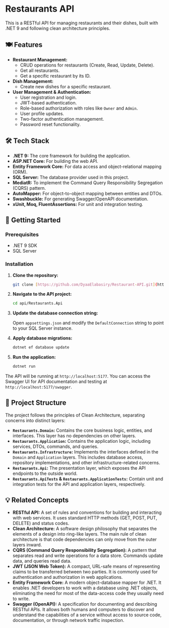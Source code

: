 # Restaurants API

This is a RESTful API for managing restaurants and their dishes, built with .NET 9 and following clean architecture principles.

## 🍽️ Features

* **Restaurant Management:**
    * CRUD operations for restaurants (Create, Read, Update, Delete).
    * Get all restaurants.
    * Get a specific restaurant by its ID.
* **Dish Management:**
    * Create new dishes for a specific restaurant.
* **User Management & Authentication:**
    * User registration and login.
    * JWT-based authentication.
    * Role-based authorization with roles like `Owner` and `Admin`.
    * User profile updates.
    * Two-factor authentication management.
    * Password reset functionality.

## 🛠️ Tech Stack

* **.NET 9:** The core framework for building the application.
* **ASP.NET Core:** For building the web API.
* **Entity Framework Core:** For data access and object-relational mapping (ORM).
* **SQL Server:** The database provider used in this project.
* **MediatR:** To implement the Command Query Responsibility Segregation (CQRS) pattern.
* **AutoMapper:** For object-to-object mapping between entities and DTOs.
* **Swashbuckle:** For generating Swagger/OpenAPI documentation.
* **xUnit, Moq, FluentAssertions:** For unit and integration testing.

## 🚀 Getting Started

### Prerequisites

* .NET 9 SDK
* SQL Server

### Installation

1.  **Clone the repository:**
    ```bash
    git clone [https://github.com/DyaaElabasiry/Restaurant-API.git](https://github.com/DyaaElabasiry/Restaurant-API.git)
    ```
2.  **Navigate to the API project:**
    ```bash
    cd api/Restaurants.Api
    ```
3.  **Update the database connection string:**

    Open `appsettings.json` and modify the `DefaultConnection` string to point to your SQL Server instance.

4.  **Apply database migrations:**
    ```bash
    dotnet ef database update
    ```
5.  **Run the application:**
    ```bash
    dotnet run
    ```

The API will be running at `http://localhost:5177`. You can access the Swagger UI for API documentation and testing at `http://localhost:5177/swagger`.

## 📂 Project Structure

The project follows the principles of Clean Architecture, separating concerns into distinct layers:

* **`Restaurants.Domain`:** Contains the core business logic, entities, and interfaces. This layer has no dependencies on other layers.
* **`Restaurants.Application`:** Contains the application logic, including services, DTOs, commands, and queries.
* **`Restaurants.Infrastructure`:** Implements the interfaces defined in the `Domain` and `Application` layers. This includes database access, repository implementations, and other infrastructure-related concerns.
* **`Restaurants.Api`:** The presentation layer, which exposes the API endpoints to the outside world.
* **`Restaurants.ApiTests` & `Restaurants.ApplicationTests`:** Contain unit and integration tests for the API and application layers, respectively.

## 💡 Related Concepts

* **RESTful API:** A set of rules and conventions for building and interacting with web services. It uses standard HTTP methods (GET, POST, PUT, DELETE) and status codes.
* **Clean Architecture:** A software design philosophy that separates the elements of a design into ring-like layers. The main rule of clean architecture is that code dependencies can only move from the outer layers inward.
* **CQRS (Command Query Responsibility Segregation):** A pattern that separates read and write operations for a data store. Commands update data, and queries read data.
* **JWT (JSON Web Token):** A compact, URL-safe means of representing claims to be transferred between two parties. It is commonly used for authentication and authorization in web applications.
* **Entity Framework Core:** A modern object-database mapper for .NET. It enables .NET developers to work with a database using .NET objects, eliminating the need for most of the data-access code they usually need to write.
* **Swagger (OpenAPI):** A specification for documenting and describing RESTful APIs. It allows both humans and computers to discover and understand the capabilities of a service without access to source code, documentation, or through network traffic inspection.